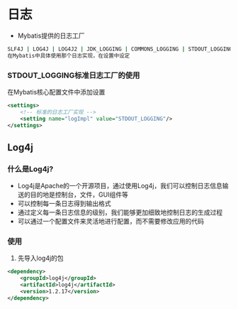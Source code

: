 # 日志
- Mybatis提供的日志工厂
```bash
SLF4J | LOG4J | LOG4J2 | JDK_LOGGING | COMMONS_LOGGING | STDOUT_LOGGING | NO_LOGGING
在Mybatis中具体使用那个日志实现，在设置中设定
```

### STDOUT_LOGGING标准日志工厂的使用
在Mybatis核心配置文件中添加设置
```xml
<settings>
    <!-- 标准的日志工厂实现 -->
    <setting name="logImpl" value="STDOUT_LOGGING"/>
</settings>
```

## Log4j
### 什么是Log4j?
- Log4j是Apache的一个开源项目，通过使用Log4j，我们可以控制日志信息输送的目的地是控制台，文件，GUI组件等  
- 可以控制每一条日志得到输出格式
- 通过定义每一条日志信息的级别，我们能够更加细致地控制日志的生成过程
- 可以通过一个配置文件来灵活地进行配置，而不需要修改应用的代码

### 使用
1. 先导入log4j的包
```xml
<dependency>
    <groupId>log4j</groupId>
    <artifactId>log4j</artifactId>
    <version>1.2.17</version>
</dependency>
```

